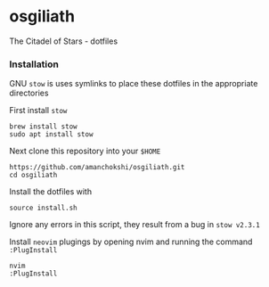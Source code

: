 # osgiliath
The Citadel of Stars - dotfiles


### Installation
GNU `stow` is uses symlinks to place these dotfiles in the appropriate directories

First install `stow`

```
brew install stow
sudo apt install stow
```

Next clone this repository into your `$HOME`

```
https://github.com/amanchokshi/osgiliath.git
cd osgiliath
```

Install the dotfiles with

```
source install.sh
```
Ignore any errors in this script, they result from a bug in `stow v2.3.1`

Install `neovim` plugings by opening nvim and running the command `:PlugInstall`

```
nvim
:PlugInstall
```


